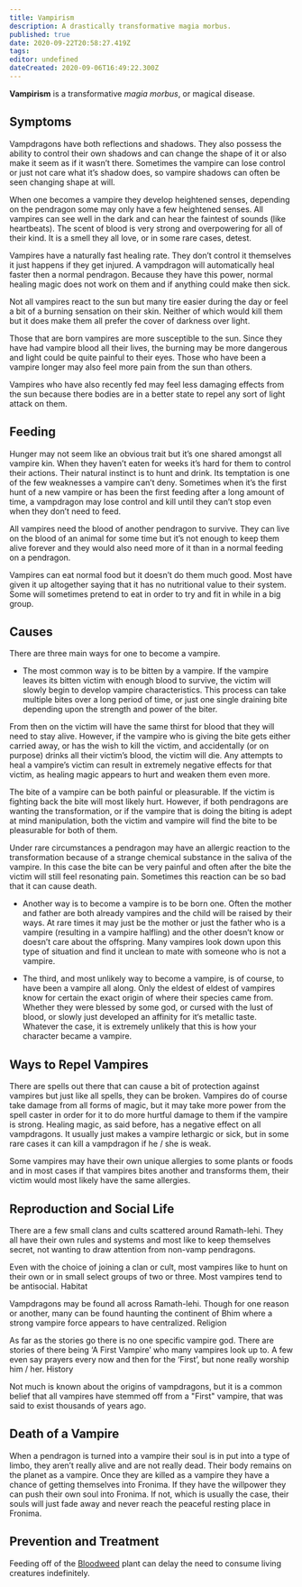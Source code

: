 ```yaml
---
title: Vampirism
description: A drastically transformative magia morbus.
published: true
date: 2020-09-22T20:58:27.419Z
tags: 
editor: undefined
dateCreated: 2020-09-06T16:49:22.300Z
---
```


**Vampirism** is a transformative *magia morbus*, or magical disease.

## Symptoms

Vampdragons have both reflections and shadows. They also possess the ability to control their own shadows and can change the shape of it or also make it seem as if it wasn’t there. Sometimes the vampire can lose control or just not care what it’s shadow does, so vampire shadows can often be seen changing shape at will.

When one becomes a vampire they develop heightened senses, depending on the pendragon some may only have a few heightened senses. All vampires can see well in the dark and can hear the faintest of sounds (like heartbeats). The scent of blood is very strong and overpowering for all of their kind. It is a smell they all love, or in some rare cases, detest.

Vampires have a naturally fast healing rate. They don’t control it themselves it just happens if they get injured. A vampdragon will automatically heal faster then a normal pendragon. Because they have this power, normal healing magic does not work on them and if anything could make then sick.

Not all vampires react to the sun but many tire easier during the day or feel a bit of a burning sensation on their skin. Neither of which would kill them but it does make them all prefer the cover of darkness over light.

Those that are born vampires are more susceptible to the sun. Since they have had vampire blood all their lives, the burning may be more dangerous and light could be quite painful to their eyes. Those who have been a vampire longer may also feel more pain from the sun than others.

Vampires who have also recently fed may feel less damaging effects from the sun because there bodies are in a better state to repel any sort of light attack on them.

## Feeding

Hunger may not seem like an obvious trait but it’s one shared amongst all vampire kin. When they haven’t eaten for weeks it’s hard for them to control their actions. Their natural instinct is to hunt and drink. Its temptation is one of the few weaknesses a vampire can’t deny. Sometimes when it’s the first hunt of a new vampire or has been the first feeding after a long amount of time, a vampdragon may lose control and kill until they can’t stop even when they don’t need to feed.

All vampires need the blood of another pendragon to survive. They can live on the blood of an animal for some time but it’s not enough to keep them alive forever and they would also need more of it than in a normal feeding on a pendragon.

Vampires can eat normal food but it doesn’t do them much good. Most have given it up altogether saying that it has no nutritional value to their system. Some will sometimes pretend to eat in order to try and fit in while in a big group.

## Causes

There are three main ways for one to become a vampire.

-   The most common way is to be bitten by a vampire. If the vampire leaves its bitten victim with enough blood to survive, the victim will slowly begin to develop vampire characteristics. This process can take multiple bites over a long period of time, or just one single draining bite depending upon the strength and power of the biter.

From then on the victim will have the same thirst for blood that they will need to stay alive. However, if the vampire who is giving the bite gets either carried away, or has the wish to kill the victim, and accidentally (or on purpose) drinks all their victim’s blood, the victim will die. Any attempts to heal a vampire’s victim can result in extremely negative effects for that victim, as healing magic appears to hurt and weaken them even more.

The bite of a vampire can be both painful or pleasurable. If the victim is fighting back the bite will most likely hurt. However, if both pendragons are wanting the transformation, or if the vampire that is doing the biting is adept at mind manipulation, both the victim and vampire will find the bite to be pleasurable for both of them.

Under rare circumstances a pendragon may have an allergic reaction to the transformation because of a strange chemical substance in the saliva of the vampire. In this case the bite can be very painful and often after the bite the victim will still feel resonating pain. Sometimes this reaction can be so bad that it can cause death.

-   Another way is to become a vampire is to be born one. Often the mother and father are both already vampires and the child will be raised by their ways. At rare times it may just be the mother or just the father who is a vampire (resulting in a vampire halfling) and the other doesn’t know or doesn’t care about the offspring. Many vampires look down upon this type of situation and find it unclean to mate with someone who is not a vampire.

-   The third, and most unlikely way to become a vampire, is of course, to have been a vampire all along. Only the eldest of eldest of vampires know for certain the exact origin of where their species came from. Whether they were blessed by some god, or cursed with the lust of blood, or slowly just developed an affinity for it‘s metallic taste. Whatever the case, it is extremely unlikely that this is how your character became a vampire.

## Ways to Repel Vampires

There are spells out there that can cause a bit of protection against vampires but just like all spells, they can be broken. Vampires do of course take damage from all forms of magic, but it may take more power from the spell caster in order for it to do more hurtful damage to them if the vampire is strong. Healing magic, as said before, has a negative effect on all vampdragons. It usually just makes a vampire lethargic or sick, but in some rare cases it can kill a vampdragon if he / she is weak.

Some vampires may have their own unique allergies to some plants or foods and in most cases if that vampires bites another and transforms them, their victim would most likely have the same allergies.

## Reproduction and Social Life

There are a few small clans and cults scattered around Ramath-lehi. They all have their own rules and systems and most like to keep themselves secret, not wanting to draw attention from non-vamp pendragons.

Even with the choice of joining a clan or cult, most vampires like to hunt on their own or in small select groups of two or three. Most vampires tend to be antisocial. Habitat

Vampdragons may be found all across Ramath-lehi. Though for one reason or another, many can be found haunting the continent of Bhim where a strong vampire force appears to have centralized. Religion

As far as the stories go there is no one specific vampire god. There are stories of there being ‘A First Vampire’ who many vampires look up to. A few even say prayers every now and then for the ‘First’, but none really worship him / her. History

Not much is known about the origins of vampdragons, but it is a common belief that all vampires have stemmed off from a "First" vampire, that was said to exist thousands of years ago.

## Death of a Vampire

When a pendragon is turned into a vampire their soul is in put into a type of limbo, they aren’t really alive and are not really dead. Their body remains on the planet as a vampire. Once they are killed as a vampire they have a chance of getting themselves into Fronima. If they have the willpower they can push their own soul into Fronima. If not, which is usually the case, their souls will just fade away and never reach the peaceful resting place in Fronima.

## Prevention and Treatment

Feeding off of the [Bloodweed](/floras/bloodweed) plant can delay the need to consume living creatures indefinitely.